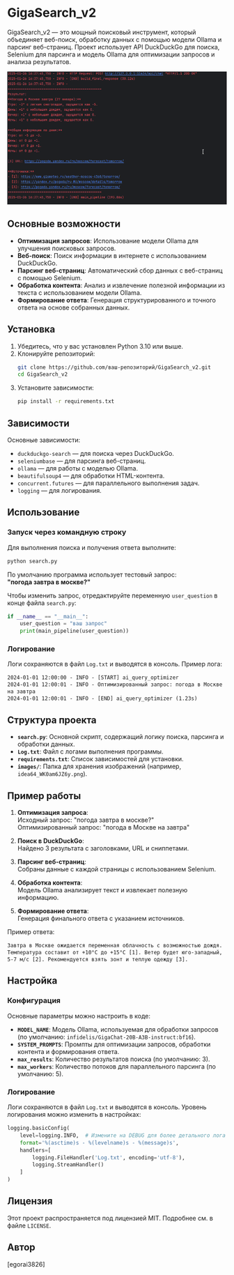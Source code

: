 
# GigaSearch_v2

GigaSearch_v2 — это мощный поисковый инструмент, который объединяет веб-поиск, обработку данных с помощью модели Ollama и парсинг веб-страниц. Проект использует API DuckDuckGo для поиска, Selenium для парсинга и модель Ollama для оптимизации запросов и анализа результатов.

![Пример работы](idea64_WK0am6JZ6y.png)

## Основные возможности

- **Оптимизация запросов**: Использование модели Ollama для улучшения поисковых запросов.
- **Веб-поиск**: Поиск информации в интернете с использованием DuckDuckGo.
- **Парсинг веб-страниц**: Автоматический сбор данных с веб-страниц с помощью Selenium.
- **Обработка контента**: Анализ и извлечение полезной информации из текста с использованием модели Ollama.
- **Формирование ответа**: Генерация структурированного и точного ответа на основе собранных данных.

## Установка

1. Убедитесь, что у вас установлен Python 3.10 или выше.
2. Клонируйте репозиторий:
   ```bash
   git clone https://github.com/ваш-репозиторий/GigaSearch_v2.git
   cd GigaSearch_v2
   ```
3. Установите зависимости:
   ```bash
   pip install -r requirements.txt
   ```

## Зависимости

Основные зависимости:
- `duckduckgo-search` — для поиска через DuckDuckGo.
- `seleniumbase` — для парсинга веб-страниц.
- `ollama` — для работы с моделью Ollama.
- `beautifulsoup4` — для обработки HTML-контента.
- `concurrent.futures` — для параллельного выполнения задач.
- `logging` — для логирования.

## Использование

### Запуск через командную строку

Для выполнения поиска и получения ответа выполните:
```bash
python search.py
```

По умолчанию программа использует тестовый запрос:  
**"погода завтра в москве?"**

Чтобы изменить запрос, отредактируйте переменную `user_question` в конце файла `search.py`:
```python
if __name__ == "__main__":
    user_question = "ваш запрос"
    print(main_pipeline(user_question))
```

### Логирование

Логи сохраняются в файл `Log.txt` и выводятся в консоль. Пример лога:
```
2024-01-01 12:00:00 - INFO - [START] ai_query_optimizer
2024-01-01 12:00:01 - INFO - Оптимизированный запрос: погода в Москве на завтра
2024-01-01 12:00:01 - INFO - [END] ai_query_optimizer (1.23s)
```

## Структура проекта

- **`search.py`**: Основной скрипт, содержащий логику поиска, парсинга и обработки данных.
- **`Log.txt`**: Файл с логами выполнения программы.
- **`requirements.txt`**: Список зависимостей для установки.
- **`images/`**: Папка для хранения изображений (например, `idea64_WK0am6JZ6y.png`).

## Пример работы

1. **Оптимизация запроса**:  
   Исходный запрос: "погода завтра в москве?"  
   Оптимизированный запрос: "погода в Москве на завтра"

2. **Поиск в DuckDuckGo**:  
   Найдено 3 результата с заголовками, URL и сниппетами.

3. **Парсинг веб-страниц**:  
   Собраны данные с каждой страницы с использованием Selenium.

4. **Обработка контента**:  
   Модель Ollama анализирует текст и извлекает полезную информацию.

5. **Формирование ответа**:  
   Генерация финального ответа с указанием источников.

Пример ответа:
```
Завтра в Москве ожидается переменная облачность с возможностью дождя. Температура составит от +10°C до +15°C [1]. Ветер будет юго-западный, 5-7 м/с [2]. Рекомендуется взять зонт и теплую одежду [3].
```

## Настройка

### Конфигурация

Основные параметры можно настроить в коде:
- **`MODEL_NAME`**: Модель Ollama, используемая для обработки запросов (по умолчанию: `infidelis/GigaChat-20B-A3B-instruct:bf16`).
- **`SYSTEM_PROMPTS`**: Промпты для оптимизации запросов, обработки контента и формирования ответа.
- **`max_results`**: Количество результатов поиска (по умолчанию: 3).
- **`max_workers`**: Количество потоков для параллельного парсинга (по умолчанию: 5).

### Логирование

Логи сохраняются в файл `Log.txt` и выводятся в консоль. Уровень логирования можно изменить в настройках:
```python
logging.basicConfig(
    level=logging.INFO,  # Измените на DEBUG для более детального лога
    format='%(asctime)s - %(levelname)s - %(message)s',
    handlers=[
        logging.FileHandler('Log.txt', encoding='utf-8'),
        logging.StreamHandler()
    ]
)
```

## Лицензия

Этот проект распространяется под лицензией MIT. Подробнее см. в файле `LICENSE`.

## Автор

[egorai3826]

